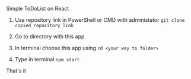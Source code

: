 Simple ToDoList on React

1) Use repository link in PowerShell or CMD with administator `git clone copied_repository_link`

2) Go to directory with this app.

3) In terminal choose this app using `cd <your way to folder>`

4) Type in terminal `npm start`

That's it
